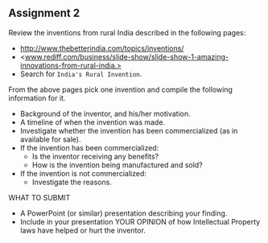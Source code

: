 ## Assignment 2 ##

Review the inventions from rural India described in the following pages:
* <http://www.thebetterindia.com/topics/inventions/>
* <www.rediff.com/business/slide-show/slide-show-1-amazing-innovations-from-rural-india.>
* Search for ``India's Rural Invention``. 

From the above pages pick one invention and compile the following information for it. 

* Background of the inventor, and his/her motivation. 
* A timeline of when the invention was made. 
* Investigate whether the invention has been commercialized (as in available for sale). 
* If the invention has been commercialized: 
  * Is the inventor receiving any benefits? 
  * How is the invention being manufactured and sold? 
* If the invention is not commercialized: 
  * Investigate the reasons. 
  
WHAT TO SUBMIT 
* A PowerPoint (or similar) presentation describing your finding. 
* Include in your presentation YOUR OPINION of how Intellectual Property laws have helped or hurt the inventor. 